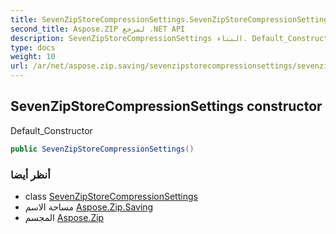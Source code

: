 ```yaml
---
title: SevenZipStoreCompressionSettings.SevenZipStoreCompressionSettings
second_title: Aspose.ZIP لمرجع .NET API
description: SevenZipStoreCompressionSettings البناء. Default_Constructor
type: docs
weight: 10
url: /ar/net/aspose.zip.saving/sevenzipstorecompressionsettings/sevenzipstorecompressionsettings/
---
```

## SevenZipStoreCompressionSettings constructor

Default_Constructor

```csharp
public SevenZipStoreCompressionSettings()
```

### أنظر أيضا

* class [SevenZipStoreCompressionSettings](../)
* مساحة الاسم [Aspose.Zip.Saving](../../sevenzipstorecompressionsettings/)
* المجسم [Aspose.Zip](../../../)



